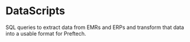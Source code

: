 # DataScripts
SQL queries to extract data from EMRs and ERPs and transform that data into a usable format for Preftech.
